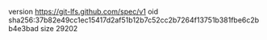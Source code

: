 version https://git-lfs.github.com/spec/v1
oid sha256:37b82e49cc1ec15417d2af51b12b7c52cc2b7264f13751b381fbe6c2bb4e3bad
size 29202
